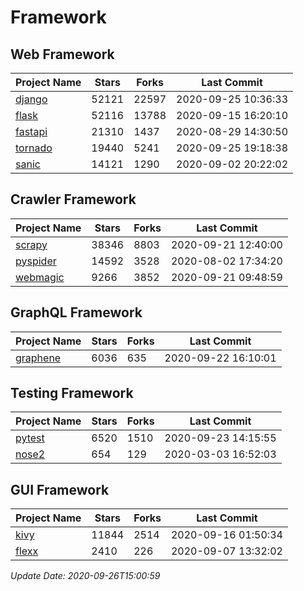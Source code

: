 # Framework

## Web Framework

| Project Name | Stars | Forks | Last Commit |
| ------------ | ----- | ----- | ----------- |
| [django](https://github.com/django/django) | 52121 | 22597 | 2020-09-25 10:36:33 |
| [flask](https://github.com/pallets/flask) | 52116 | 13788 | 2020-09-15 16:20:10 |
| [fastapi](https://github.com/tiangolo/fastapi) | 21310 | 1437 | 2020-08-29 14:30:50 |
| [tornado](https://github.com/tornadoweb/tornado) | 19440 | 5241 | 2020-09-25 19:18:38 |
| [sanic](https://github.com/huge-success/sanic) | 14121 | 1290 | 2020-09-02 20:22:02 |

## Crawler Framework

| Project Name | Stars | Forks | Last Commit |
| ------------ | ----- | ----- | ----------- |
| [scrapy](https://github.com/scrapy/scrapy) | 38346 | 8803 | 2020-09-21 12:40:00 |
| [pyspider](https://github.com/binux/pyspider) | 14592 | 3528 | 2020-08-02 17:34:20 |
| [webmagic](https://github.com/code4craft/webmagic) | 9266 | 3852 | 2020-09-21 09:48:59 |

## GraphQL Framework

| Project Name | Stars | Forks | Last Commit |
| ------------ | ----- | ----- | ----------- |
| [graphene](https://github.com/graphql-python/graphene) | 6036 | 635 | 2020-09-22 16:10:01 |

## Testing Framework

| Project Name | Stars | Forks | Last Commit |
| ------------ | ----- | ----- | ----------- |
| [pytest](https://github.com/pytest-dev/pytest) | 6520 | 1510 | 2020-09-23 14:15:55 |
| [nose2](https://github.com/nose-devs/nose2) | 654 | 129 | 2020-03-03 16:52:03 |

## GUI Framework

| Project Name | Stars | Forks | Last Commit |
| ------------ | ----- | ----- | ----------- |
| [kivy](https://github.com/kivy/kivy) | 11844 | 2514 | 2020-09-16 01:50:34 |
| [flexx](https://github.com/flexxui/flexx) | 2410 | 226 | 2020-09-07 13:32:02 |

*Update Date: 2020-09-26T15:00:59*